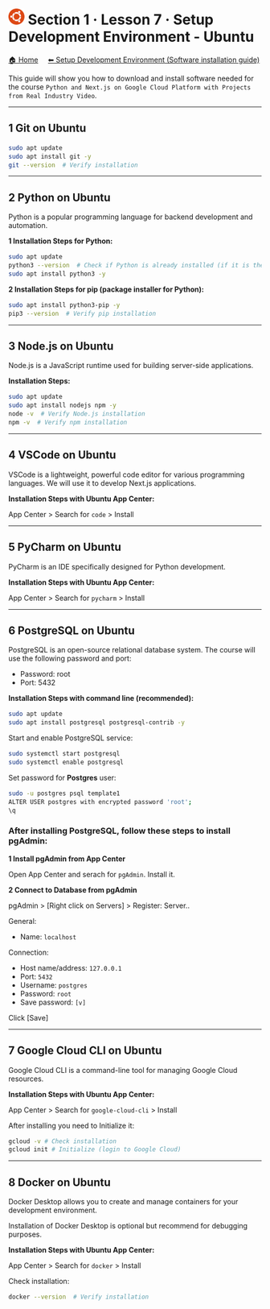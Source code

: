 # ![Ubuntu](https://github.com/ditlef9/python-nextjs-postgresql-devsecops-gcp/blob/main/_docs/icons/ubuntu-32x32.png)  Section 1 · Lesson 7 · Setup Development Environment - Ubuntu 

[🏠 Home](../../)
&nbsp; &nbsp;
[⬅ Setup Development Environment (Software installation guide)](../../#%EF%B8%8F-2-setup-development-environment-software-installation-guide)

This guide will show you how to download and install software needed for the course
`Python and Next.js on Google Cloud Platform with Projects from Real Industry Video`.

---

## 1 Git on Ubuntu

```bash
sudo apt update
sudo apt install git -y
git --version  # Verify installation
```

---

## 2 Python on Ubuntu

Python is a popular programming language for backend development and automation.

**1 Installation Steps for Python:**

```bash
sudo apt update
python3 --version  # Check if Python is already installed (if it is then you do not need to install it)
sudo apt install python3 -y
```

**2 Installation Steps for pip (package installer for Python):**

```bash
sudo apt install python3-pip -y
pip3 --version  # Verify pip installation
```

---

## 3 Node.js on Ubuntu

Node.js is a JavaScript runtime used for building server-side applications.


**Installation Steps:**

```bash
sudo apt update
sudo apt install nodejs npm -y
node -v  # Verify Node.js installation
npm -v  # Verify npm installation
```

---

## 4 VSCode on Ubuntu

VSCode is a lightweight, powerful code editor for various programming languages. We will use it to develop Next.js applications.

**Installation Steps with Ubuntu App Center:**

App Center > Search for `code` > Install


---

## 5 PyCharm on Ubuntu


PyCharm is an IDE specifically designed for Python development.

**Installation Steps with Ubuntu App Center:**

App Center > Search for `pycharm` > Install



---

## 6 PostgreSQL on Ubuntu

PostgreSQL is an open-source relational database system. The course will use the following password and port:

* Password: root
* Port: 5432


**Installation Steps with command line (recommended):**
```bash
sudo apt update
sudo apt install postgresql postgresql-contrib -y
```

Start and enable PostgreSQL service:
```bash
sudo systemctl start postgresql
sudo systemctl enable postgresql
```

Set password for **Postgres** user:
```bash
sudo -u postgres psql template1
ALTER USER postgres with encrypted password 'root';
\q
```


### After installing PostgreSQL, follow these steps to install pgAdmin:


**1 Install pgAdmin from App Center**

Open App Center and serach for `pgAdmin`. Install it.

**2 Connect to Database from pgAdmin**

pgAdmin > [Right click on Servers] > Register: Server..

General:<br>
* Name: `localhost`

Connection:<br>
* Host name/address: `127.0.0.1`<br>
* Port: `5432`<br>
* Username: `postgres`<br>
* Password: `root`<br>
* Save password: `[v]`<br>

Click [Save]


---

## 7 Google Cloud CLI on Ubuntu

Google Cloud CLI is a command-line tool for managing Google Cloud resources.

**Installation Steps with Ubuntu App Center:**

App Center > Search for `google-cloud-cli` > Install

After installing you need to Initialize it:

```bash
gcloud -v # Check installation
gcloud init # Initialize (login to Google Cloud)
```


---

## 8 Docker on Ubuntu


Docker Desktop allows you to create and manage containers for your development environment.

Installation of Docker Desktop is optional but recommend for debugging purposes.


**Installation Steps with Ubuntu App Center:**

App Center > Search for `docker` > Install

Check installation:

```bash
docker --version  # Verify installation
```